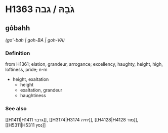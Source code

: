 # H1363 גֹּבַהּ / גבה

## gôbahh

_(go'-bah | ɡoh-BA | ɡoh-VA)_

### Definition

from H1361; elation, grandeur, arrogance; excellency, haughty, height, high, loftiness, pride; n-m

- height, exaltation
  - height
  - exaltation, grandeur
  - haughtiness

### See also

[[H1411|H1411 גדבר]], [[H3174|H3174 יחיה]], [[H4128|H4128 מוד]], [[H5311|H5311 נפץ]]

